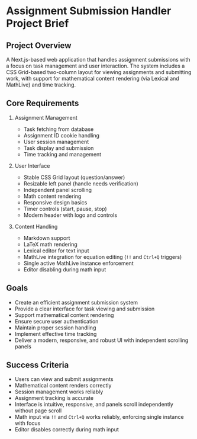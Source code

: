 # Assignment Submission Handler Project Brief

## Project Overview

A Next.js-based web application that handles assignment submissions with a focus on task management and user interaction. The system includes a CSS Grid-based two-column layout for viewing assignments and submitting work, with support for mathematical content rendering (via Lexical and MathLive) and time tracking.

## Core Requirements

1. Assignment Management

   - Task fetching from database
   - Assignment ID cookie handling
   - User session management
   - Task display and submission
   - Time tracking and management

2. User Interface

   - Stable CSS Grid layout (question/answer)
   - Resizable left panel (handle needs verification)
   - Independent panel scrolling
   - Math content rendering
   - Responsive design basics
   - Timer controls (start, pause, stop)
   - Modern header with logo and controls

3. Content Handling
   - Markdown support
   - LaTeX math rendering
   - Lexical editor for text input
   - MathLive integration for equation editing (`!!` and `Ctrl+Q` triggers)
   - Single active MathLive instance enforcement
   - Editor disabling during math input

## Goals

- Create an efficient assignment submission system
- Provide a clear interface for task viewing and submission
- Support mathematical content rendering
- Ensure secure user authentication
- Maintain proper session handling
- Implement effective time tracking
- Deliver a modern, responsive, and robust UI with independent scrolling panels

## Success Criteria

- Users can view and submit assignments
- Mathematical content renders correctly
- Session management works reliably
- Assignment tracking is accurate
- Interface is intuitive, responsive, and panels scroll independently without page scroll
- Math input via `!!` and `Ctrl+Q` works reliably, enforcing single instance with focus
- Editor disables correctly during math input
